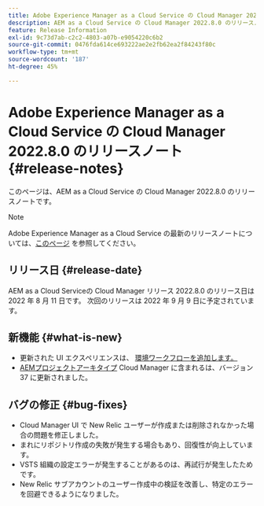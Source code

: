 ```yaml
---
title: Adobe Experience Manager as a Cloud Service の Cloud Manager 2022.8.0 のリリースノート
description: AEM as a Cloud Service の Cloud Manager 2022.8.0 のリリースノートです。
feature: Release Information
exl-id: 9c73d7ab-c2c2-4803-a07b-e9054220c6b2
source-git-commit: 0476fda614ce693222ae2e2fb62ea2f84243f80c
workflow-type: tm+mt
source-wordcount: '187'
ht-degree: 45%

---
```



# Adobe Experience Manager as a Cloud Service の Cloud Manager 2022.8.0 のリリースノート {#release-notes}

このページは、AEM as a Cloud Service の Cloud Manager 2022.8.0 のリリースノートです。

>[!NOTE]
>
>Adobe Experience Manager as a Cloud Service の最新のリリースノートについては、[このページ](/help/release-notes/release-notes-cloud/release-notes-current.md) を参照してください。

## リリース日 {#release-date}

AEM as a Cloud Serviceの Cloud Manager リリース 2022.8.0 のリリース日は 2022 年 8 月 11 日です。 次回のリリースは 2022 年 9 月 9 日に予定されています。

## 新機能 {#what-is-new}

* 更新された UI エクスペリエンスは、 [環境ワークフローを追加します。](/help/implementing/cloud-manager/manage-environments.md)
* [AEMプロジェクトアーキタイプ](https://experienceleague.adobe.com/docs/experience-manager-core-components/using/developing/archetype/overview.html?lang=ja) Cloud Manager に含まれるは、バージョン 37 に更新されました。

## バグの修正 {#bug-fixes}

* Cloud Manager UI で New Relic ユーザーが作成または削除されなかった場合の問題を修正しました。
* まれにリポジトリ作成の失敗が発生する場合もあり、回復性が向上しています。
* VSTS 組織の設定エラーが発生することがあるのは、再試行が発生したためです。
* New Relic サブアカウントのユーザー作成中の検証を改善し、特定のエラーを回避できるようになりました。
